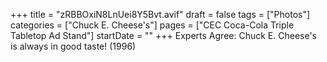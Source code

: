 +++
title = "zRBBOxiN8LnUei8Y5Bvt.avif"
draft = false
tags = ["Photos"]
categories = ["Chuck E. Cheese's"]
pages = ["CEC Coca-Cola Triple Tabletop Ad Stand"]
startDate = ""
+++
Experts Agree: Chuck E. Cheese's is always in good taste! (1996)
